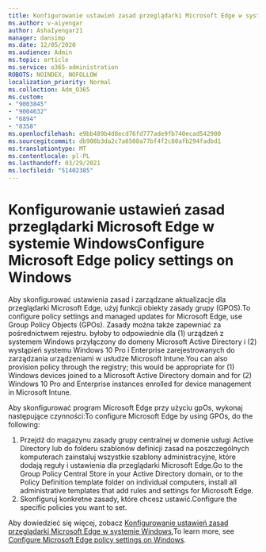 ```yaml
---
title: Konfigurowanie ustawień zasad przeglądarki Microsoft Edge w systemie Windows
ms.author: v-aiyengar
author: AshaIyengar21
manager: dansimp
ms.date: 12/05/2020
ms.audience: Admin
ms.topic: article
ms.service: o365-administration
ROBOTS: NOINDEX, NOFOLLOW
localization_priority: Normal
ms.collection: Adm_O365
ms.custom:
- "9003845"
- "9004632"
- "6894"
- "8358"
ms.openlocfilehash: e9bb489b4d8ecd76fd777ade9fb740ecad542900
ms.sourcegitcommit: db908b3da2c7a6508a77bf4f2c80afb294fadbd1
ms.translationtype: MT
ms.contentlocale: pl-PL
ms.lasthandoff: 03/29/2021
ms.locfileid: "51402385"
---
```

# <a name="configure-microsoft-edge-policy-settings-on-windows"></a><span data-ttu-id="ab855-102">Konfigurowanie ustawień zasad przeglądarki Microsoft Edge w systemie Windows</span><span class="sxs-lookup"><span data-stu-id="ab855-102">Configure Microsoft Edge policy settings on Windows</span></span>

<span data-ttu-id="ab855-103">Aby skonfigurować ustawienia zasad i zarządzane aktualizacje dla przeglądarki Microsoft Edge, użyj funkcji obiekty zasady grupy (GPOS).</span><span class="sxs-lookup"><span data-stu-id="ab855-103">To configure policy settings and managed updates for Microsoft Edge, use Group Policy Objects (GPOs).</span></span> <span data-ttu-id="ab855-104">Zasady można także zapewniać za pośrednictwem rejestru. byłoby to odpowiednie dla (1) urządzeń z systemem Windows przyłączony do domeny Microsoft Active Directory i (2) wystąpień systemu Windows 10 Pro i Enterprise zarejestrowanych do zarządzania urządzeniami w usłudze Microsoft Intune.</span><span class="sxs-lookup"><span data-stu-id="ab855-104">You can also provision policy through the registry; this would be appropriate for (1) Windows devices joined to a Microsoft Active Directory domain and for (2) Windows 10 Pro and Enterprise instances enrolled for device management in Microsoft Intune.</span></span>

<span data-ttu-id="ab855-105">Aby skonfigurować program Microsoft Edge przy użyciu gpOs, wykonaj następujące czynności:</span><span class="sxs-lookup"><span data-stu-id="ab855-105">To configure Microsoft Edge by using GPOs, do the following:</span></span>

1. <span data-ttu-id="ab855-106">Przejdź do magazynu zasady grupy centralnej w domenie usługi Active Directory lub do folderu szablonów definicji zasad na poszczególnych komputerach zainstaluj wszystkie szablony administracyjne, które dodają reguły i ustawienia dla przeglądarki Microsoft Edge.</span><span class="sxs-lookup"><span data-stu-id="ab855-106">Go to the Group Policy Central Store in your Active Directory domain, or to the Policy Definition template folder on individual computers, install all administrative templates that add rules and settings for Microsoft Edge.</span></span>
2. <span data-ttu-id="ab855-107">Skonfiguruj konkretne zasady, które chcesz ustawić.</span><span class="sxs-lookup"><span data-stu-id="ab855-107">Configure the specific policies you want to set.</span></span>

<span data-ttu-id="ab855-108">Aby dowiedzieć się więcej, zobacz [Konfigurowanie ustawień zasad przeglądarki Microsoft Edge w systemie Windows.](https://go.microsoft.com/fwlink/?linkid=2135024)</span><span class="sxs-lookup"><span data-stu-id="ab855-108">To learn more, see [Configure Microsoft Edge policy settings on Windows](https://go.microsoft.com/fwlink/?linkid=2135024).</span></span>
